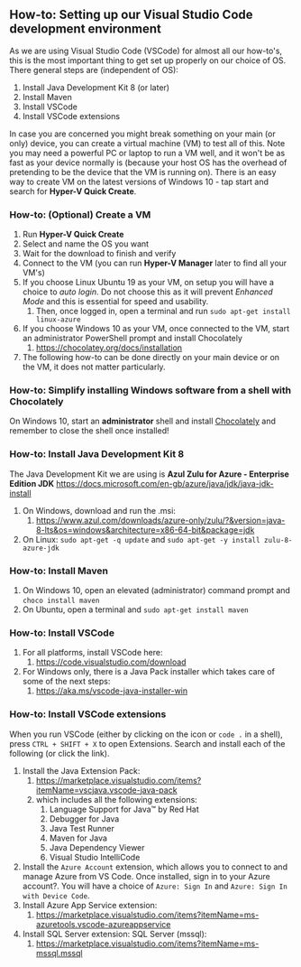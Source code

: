 
## How-to: Setting up our Visual Studio Code development environment
As we are using Visual Studio Code (VSCode) for almost all our how-to's, this is the most important thing to get set up properly on our choice of OS.
There general steps are (independent of OS):
1. Install Java Development Kit 8 (or later)
2. Install Maven
3. Install VSCode
4. Install VSCode extensions
 
In case you are concerned you might break something on your main (or only) device, you can create a virtual machine (VM) to test all of this.
Note you may need a powerful PC or laptop to run a VM well, and it won't be as fast as your device normally is (because your host OS has the overhead of pretending to be the device that the VM is running on). There is an easy way to create VM on the latest versions of Windows 10 - tap start and search for **Hyper-V Quick Create**.

### How-to: (Optional) Create a VM
1. Run **Hyper-V Quick Create**
2. Select and name the OS you want 
3. Wait for the download to finish and verify
4. Connect to the VM (you can run **Hyper-V Manager** later to find all your VM's)
5. If you choose Linux Ubuntu 19 as your VM, on setup you will have a choice to *auto login*. Do not choose this as it will prevent *Enhanced Mode* and this is essential for speed and usability.
   1. Then, once logged in, open a terminal and run `sudo apt-get install linux-azure`
6. If you choose Windows 10 as your VM, once connected to the VM, start an administrator PowerShell prompt and install Chocolately 
   1. https://chocolatey.org/docs/installation 
7. The following how-to can be done directly on your main device or on the VM, it does not matter particularly. 

### How-to: Simplify installing Windows software from a shell with Chocolately
On Windows 10, start an **administrator** shell and install [Chocolately](https://chocolatey.org/docs/installation) and remember to close the shell once installed!

### How-to: Install Java Development Kit 8
The Java Development Kit we are using is **Azul Zulu for Azure - Enterprise Edition JDK** https://docs.microsoft.com/en-gb/azure/java/jdk/java-jdk-install
1. On Windows, download and run the .msi: 
   1. https://www.azul.com/downloads/azure-only/zulu/?&version=java-8-lts&os=windows&architecture=x86-64-bit&package=jdk  
2. On Linux: `sudo apt-get -q update` and `sudo apt-get -y install zulu-8-azure-jdk`

### How-to: Install Maven
1. On Windows 10, open an elevated (administrator) command prompt and `choco install maven`
2. On Ubuntu, open a terminal and `sudo apt-get install maven`

### How-to: Install VSCode
1. For all platforms, install VSCode here: 
   1. https://code.visualstudio.com/download
2. For Windows only, there is a Java Pack installer which takes care of some of the next steps: 
   1. https://aka.ms/vscode-java-installer-win

### How-to: Install VSCode extensions
When you run VSCode (either by clicking on the icon or `code .` in a shell), press `CTRL + SHIFT + X` to open Extensions.
Search and install each of the following (or click the link).
1. Install the Java Extension Pack: 
   1. https://marketplace.visualstudio.com/items?itemName=vscjava.vscode-java-pack 
   2. which includes all the following extensions:
      1. Language Support for Java™ by Red Hat
      2. Debugger for Java
      3. Java Test Runner
      4. Maven for Java
      5. Java Dependency Viewer
      6. Visual Studio IntelliCode
2. Install the `Azure Account` extension, which allows you to connect to and manage Azure from VS Code. Once installed, sign in to your Azure account?. You will have a choice of `Azure: Sign In` and `Azure: Sign In with Device Code`.  
3. Install Azure App Service extension: 
   1. https://marketplace.visualstudio.com/items?itemName=ms-azuretools.vscode-azureappservice
4. Install SQL Server extension: SQL Server (mssql): 
   1. https://marketplace.visualstudio.com/items?itemName=ms-mssql.mssql
